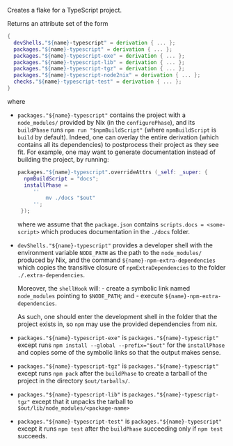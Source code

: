 <!-- This file is used in `../build.nix`'s `description` for TS -->

<!-- markdownlint-disable MD041 -->
Creates a flake for a TypeScript project.

Returns an attribute set of the form

```nix
{
  devShells."${name}-typescript" = derivation { ... };
  packages."${name}-typescript" = derivation { ... };
  packages."${name}-typescript-exe" = derivation { ... };
  packages."${name}-typescript-lib" = derivation { ... };
  packages."${name}-typescript-tgz" = derivation { ... };
  packages."${name}-typescript-node2nix" = derivation { ... };
  checks."${name}-typescript-test" = derivation { ... };
}
```

where

- `packages."${name}-typescript"` contains the project with a
  `node_modules/` provided by Nix (in the `configurePhase`), and
   its `buildPhase` runs `npm run "$npmBuildScript"` (where `npmBuildScript` is
   `build` by default).
   Indeed, one can overlay the entire derivation (which contains
   all its dependencies) to postprocess their project as they
   see fit. For example, one may want to generate documentation
   instead of building the project, by running:

   ```nix
   packages."${name}-typescript".overrideAttrs (_self: _super: {
     npmBuildScript = "docs";
     installPhase = 
        ''
            mv ./docs "$out"
        '';
    });
    ```

    where we assume that the `package.json` contains
    `scripts.docs = <some-script>` which produces documentation
    in the `./docs` folder.

- `devShells."${name}-typescript"` provides a developer shell with the
  environment variable `NODE_PATH` as the path to the `node_modules/` produced
  by Nix, and the command `${name}-npm-extra-dependencies` which copies the
  transitive closure of `npmExtraDependencies` to the folder
  `./.extra-dependencies`.

  Moreover, the `shellHook` will:
      - create a symbolic link named `node_modules` pointing to
        `$NODE_PATH`; and
      - execute `${name}-npm-extra-dependencies`.

  As such, one should enter the development shell in the folder that the
  project exists in, so `npm` may use the provided dependencies from nix.

- `packages."${name}-typescript-exe"` is `packages."${name}-typescript"` except
  runs `npm install --global --prefix="$out"` for the `installPhase` and
  copies some of the symbolic links so that the output makes sense.

- `packages."${name}-typescript-tgz"` is `packages."${name}-typescript"` except
  runs `npm pack` after the `buildPhase` to create a tarball of the project in
  the directory `$out/tarballs/`.

- `packages."${name}-typescript-lib"` is `packages."${name}-typescript-tgz"` except
  that it unpacks the tarball to `$out/lib/node_modules/<package-name>`

- `packages."${name}-typescript-test"` is `packages."${name}-typescript"`
  except it runs `npm test` after the `buildPhase` succeeding only if `npm
  test` succeeds.
